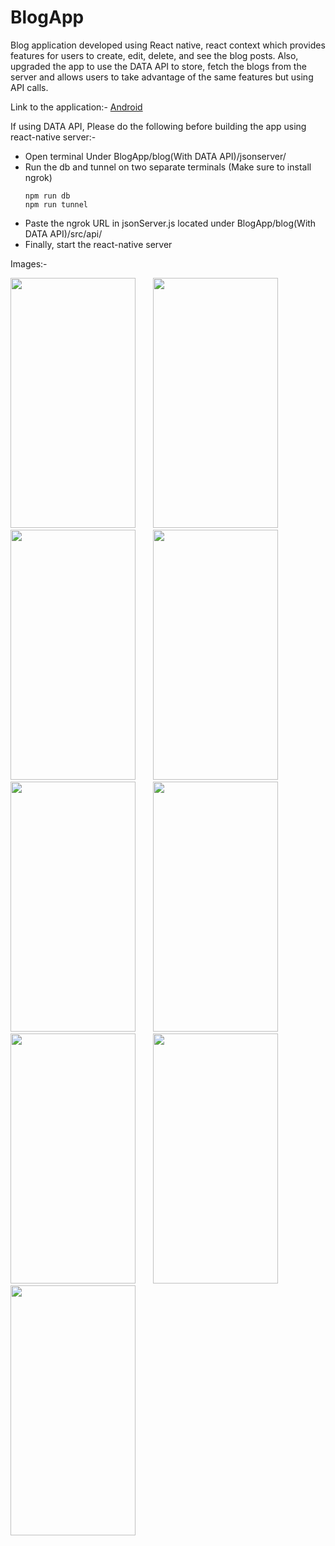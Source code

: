 # BlogApp

Blog application developed using React native, react context which provides features for users to create, edit, delete, and see the blog posts. Also, upgraded the app to use the DATA API to store, fetch the blogs from the server and allows users to take advantage of the same features but using API calls.

Link to the application:- <a id="blogs-app-android" href="https://alabama.box.com/s/q4t8u79baifbyfba8pv9hc0mb7zgk87t">Android</a>

If using DATA API, Please do the following before building the app using react-native server:-
* Open terminal Under BlogApp/blog(With DATA API)/jsonserver/
* Run the db and tunnel on two separate terminals (Make sure to install ngrok)
    ```
    npm run db
    npm run tunnel
    ```
* Paste the ngrok URL in jsonServer.js located under BlogApp/blog(With DATA API)/src/api/
* Finally, start the react-native server

Images:-

<img src="https://user-images.githubusercontent.com/42498264/104274414-69998c00-5466-11eb-839f-96284d704770.png" width="200" height="400" /> &nbsp; &nbsp; &nbsp; <img src="https://user-images.githubusercontent.com/42498264/104274416-6a322280-5466-11eb-8533-b6db2dad301f.png" width="200" height="400" /> &nbsp; &nbsp; &nbsp; <img src="https://user-images.githubusercontent.com/42498264/104274417-6a322280-5466-11eb-9487-8ecfe26cab1a.png" width="200" height="400" /> &nbsp; &nbsp; &nbsp; <img src="https://user-images.githubusercontent.com/42498264/104274418-6a322280-5466-11eb-9d64-7e7814b0816d.png" width="200" height="400" /> &nbsp; &nbsp; &nbsp; <img src="https://user-images.githubusercontent.com/42498264/104274419-6acab900-5466-11eb-8251-634f5b77461b.png" width="200" height="400" /> &nbsp; &nbsp; &nbsp; <img src="https://user-images.githubusercontent.com/42498264/104274420-6acab900-5466-11eb-9f67-1667c7b46b49.png" width="200" height="400" /> &nbsp; &nbsp; &nbsp; <img src="https://user-images.githubusercontent.com/42498264/104274421-6acab900-5466-11eb-87d9-7ebb9c6692ad.png" width="200" height="400" /> &nbsp; &nbsp; &nbsp; <img src="https://user-images.githubusercontent.com/42498264/104274423-6acab900-5466-11eb-87f8-9923eb1c9e8c.png" width="200" height="400" /> &nbsp; &nbsp; &nbsp; <img src="https://user-images.githubusercontent.com/42498264/104274424-6acab900-5466-11eb-818e-f61f70df84a7.png" width="200" height="400" /> &nbsp; &nbsp; &nbsp;



